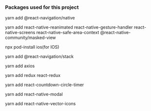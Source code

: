 ### Packages used for this project

yarn add @react-navigation/native

yarn add react-native-reanimated react-native-gesture-handler react-native-screens react-native-safe-area-context @react-native-community/masked-view

npx pod-install ios(for IOS)

yarn add @react-navigation/stack

yarn add axios

yarn add redux react-redux

yarn add react-countdown-circle-timer

yarn add react-native-modal

yarn add react-native-vector-icons